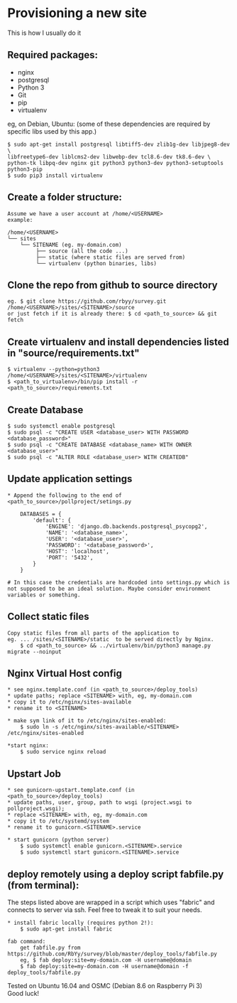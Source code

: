 Provisioning a new site
=======================
This is how I usually do it

## Required packages:

* nginx
* postgresql
* Python 3
* Git
* pip
* virtualenv

eg, on Debian, Ubuntu:
    (some of these dependencies are required by specific libs used by this app.)
    
    $ sudo apt-get install postgresql libtiff5-dev zlib1g-dev libjpeg8-dev \
    libfreetype6-dev liblcms2-dev libwebp-dev tcl8.6-dev tk8.6-dev \
    python-tk libpq-dev nginx git python3 python3-dev python3-setuptools python3-pip
    $ sudo pip3 install virtualenv 


## Create a folder structure:
    Assume we have a user account at /home/<USERNAME>
    example:

    /home/<USERNAME>
    └── sites
        └── SITENAME (eg. my-domain.com)
             ├── source (all the code ...)
             ├── static (where static files are served from)
             └── virtualenv (python binaries, libs)


## Clone the repo from github to source directory
    eg. $ git clone https://github.com/rbyy/survey.git /home/<USERNAME>/sites/<SITENAME>/source
    or just fetch if it is already there: $ cd <path_to_source> && git fetch


## Create virtualenv and install dependencies listed in "source/requirements.txt" 
    $ virtualenv --python=python3 /home/<USERNAME>/sites/<SITENAME>/virtualenv
    $ <path_to_virtualenv>/bin/pip install -r <path_to_source>/requirements.txt


## Create Database
    $ sudo systemctl enable postgresql
    $ sudo psql -c "CREATE USER <database_user> WITH PASSWORD <database_password>"
    $ sudo psql -c "CREATE DATABASE <database_name> WITH OWNER <database_user>"
    $ sudo psql -c "ALTER ROLE <database_user> WITH CREATEDB"


## Update application settings
    * Append the following to the end of <path_to_source>/pollproject/setings.py

        DATABASES = {
            'default': {
                'ENGINE': 'django.db.backends.postgresql_psycopg2',
                'NAME': '<database_name>',
                'USER': '<database_user>',
                'PASSWORD': '<database_password>',
                'HOST': 'localhost',
                'PORT': '5432',
            }
        }

    # In this case the credentials are hardcoded into settings.py which is not supposed to be an ideal solution. Maybe consider environment variables or something.


## Collect static files
    Copy static files from all parts of the application to 
    eg. ... /sites/<SITENAME>/static  to be served directly by Nginx.
        $ cd <path_to_source> && ../virtualenv/bin/python3 manage.py migrate --noinput


## Nginx Virtual Host config 
    * see nginx.template.conf (in <path_to_source>/deploy_tools)
    * update paths; replace <SITENAME> with, eg, my-domain.com 
    * copy it to /etc/nginx/sites-available
    * rename it to <SITENAME>

    * make sym link of it to /etc/nginx/sites-enabled:
        $ sudo ln -s /etc/nginx/sites-available/<SITENAME> /etc/nginx/sites-enabled

    *start nginx:
        $ sudo service nginx reload


## Upstart Job
    * see gunicorn-upstart.template.conf (in <path_to_source>/deploy_tools)
    * update paths, user, group, path to wsgi (project.wsgi to pollproject.wsgi);
    * replace <SITENAME> with, eg, my-domain.com
    * copy it to /etc/systemd/system
    * rename it to gunicorn.<SITENAME>.service

    * start gunicorn (python server)
        $ sudo systemctl enable gunicorn.<SITENAME>.service
        $ sudo systemctl start gunicorn.<SITENAME>.service



## deploy remotely using a deploy script fabfile.py (from terminal):
The steps listed above are wrapped in a script which uses "fabric" and connects to server via ssh. Feel free to tweak it to suit your needs.

    * install fabric locally (requires python 2!): 
        $ sudo apt-get install fabric

    fab command:
        get fabfile.py from https://github.com/RbYy/survey/blob/master/deploy_tools/fabfile.py
	    eg, $ fab deploy:site=my-domain.com -H username@domain
        $ fab deploy:site=my-domain.com -H username@domain -f deploy_tools/fabfile.py

Tested on Ubuntu 16.04 and OSMC (Debian 8.6 on Raspberry Pi 3)  
Good luck!
